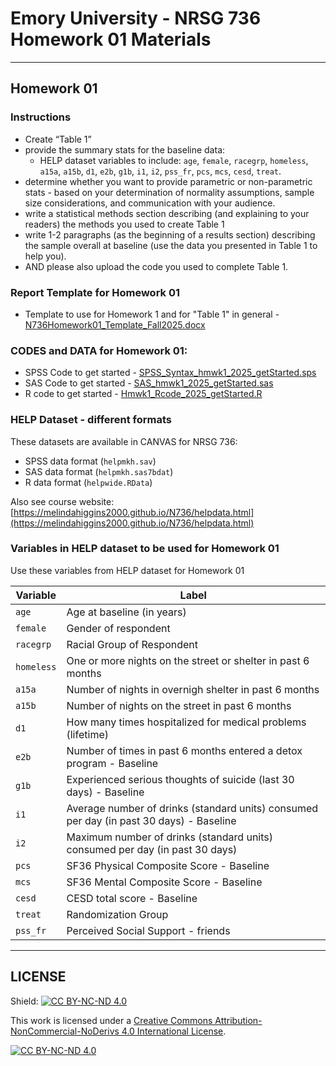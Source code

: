 # Emory University - NRSG 736 Homework 01 Materials

---

## Homework 01 
### Instructions

* Create “Table 1”
* provide the summary stats for the baseline data:
    - HELP dataset variables to include: `age`, `female`, `racegrp`, `homeless`, `a15a`, `a15b`, `d1`, `e2b`, `g1b`, `i1`, `i2`, `pss_fr`, `pcs`, `mcs`, `cesd`, `treat`.
* determine whether you want to provide parametric or non-parametric stats - based on your determination of normality assumptions, sample size considerations, and communication with your audience.
* write a statistical methods section describing (and explaining to your readers) the methods you used to create Table 1 
* write 1-2 paragraphs (as the beginning of a results section) describing the sample overall at baseline (use the data you presented in Table 1 to help you).
* AND please also upload the code you used to complete Table 1.

### Report Template for Homework 01

* Template to use for Homework 1 and for "Table 1" in general - [N736Homework01_Template_Fall2025.docx](N736Homework01_Template_Fall2025.docx)

### CODES and DATA for Homework 01:

* SPSS Code to get started - [SPSS_Syntax_hmwk1_2025_getStarted.sps](SPSS_Syntax_hmwk1_2025_getStarted.sps)
* SAS Code to get started - [SAS_hmwk1_2025_getStarted.sas](SAS_hmwk1_2025_getStarted.sas)
* R code to get started - [Hmwk1_Rcode_2025_getStarted.R](Hmwk1_Rcode_2025_getStarted.R)

### HELP Dataset - different formats

These datasets are available in CANVAS for NRSG 736:
* SPSS data format (`helpmkh.sav`)
* SAS data format (`helpmkh.sas7bdat`)
* R data format (`helpwide.RData`)

Also see course website: [https://melindahiggins2000.github.io/N736/helpdata.html](https://melindahiggins2000.github.io/N736/helpdata.html)

### Variables in HELP dataset to be used for Homework 01

Use these variables from HELP dataset for Homework 01

| Variable | Label |
|----------|--------|
| `age`  | Age at baseline (in years) |
| `female`  | Gender of respondent |
| `racegrp`  | Racial Group of Respondent |
| `homeless`  | One or more nights on the street or shelter in past 6 months |
| `a15a`  | Number of nights in overnigh shelter in past 6 months |
| `a15b`  | Number of nights on the street in past 6 months |
| `d1`  | How many times hospitalized for medical problems (lifetime) |
| `e2b` | Number of times in past 6 months entered a detox program - Baseline |
| `g1b` | Experienced serious thoughts of suicide (last 30 days) - Baseline |
| `i1` | Average number of drinks (standard units) consumed per day (in past 30 days) - Baseline |
| `i2` | Maximum number of drinks (standard units) consumed per day (in past 30 days) |
| `pcs` | SF36 Physical Composite Score - Baseline |
| `mcs` | SF36 Mental Composite Score - Baseline |
| `cesd` | CESD total score - Baseline |
| `treat` | Randomization Group |
| `pss_fr` | Perceived Social Support - friends |


---

## LICENSE

Shield: [![CC BY-NC-ND 4.0][cc-by-nc-nd-shield]][cc-by-nc-nd]

This work is licensed under a
[Creative Commons Attribution-NonCommercial-NoDerivs 4.0 International License][cc-by-nc-nd].

[![CC BY-NC-ND 4.0][cc-by-nc-nd-image]][cc-by-nc-nd]

[cc-by-nc-nd]: http://creativecommons.org/licenses/by-nc-nd/4.0/
[cc-by-nc-nd-image]: https://licensebuttons.net/l/by-nc-nd/4.0/88x31.png
[cc-by-nc-nd-shield]: https://img.shields.io/badge/License-CC%20BY--NC--ND%204.0-lightgrey.svg



